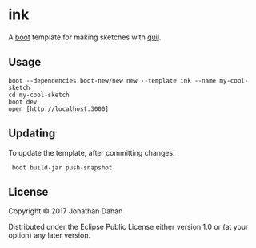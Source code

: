 # ink

A [boot](http://boot-clj.com/) template for making sketches with [quil](http://quil.info).

## Usage

    boot --dependencies boot-new/new new --template ink --name my-cool-sketch
    cd my-cool-sketch
    boot dev
    open [http://localhost:3000]

## Updating

   To update the template, after committing changes:

     boot build-jar push-snapshot

## License

Copyright © 2017 Jonathan Dahan

Distributed under the Eclipse Public License either version 1.0 or (at
your option) any later version.
